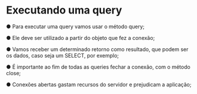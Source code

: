 # Executando uma query

● Para executar uma query vamos usar o método query;

● Ele deve ser utilizado a partir do objeto que fez a conexão;

● Vamos receber um determinado retorno como resultado, que podem ser
os dados, caso seja um SELECT, por exemplo;

● É importante ao fim de todas as queries fechar a conexão, com o método
close;

● Conexões abertas gastam recursos do servidor e prejudicam a aplicação;